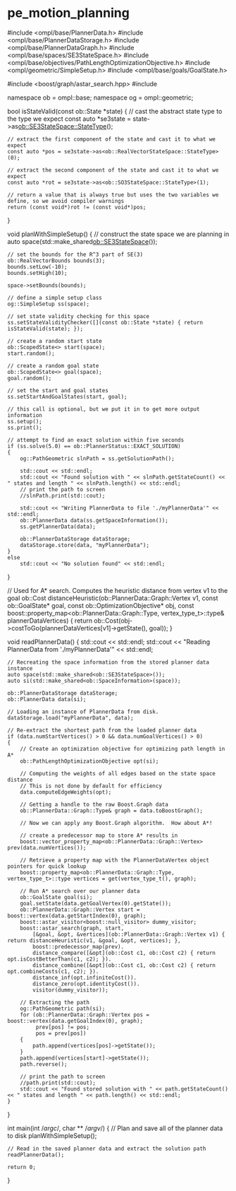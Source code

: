 # pe_motion_planning



#include <ompl/base/PlannerData.h>
#include <ompl/base/PlannerDataStorage.h>
#include <ompl/base/PlannerDataGraph.h>
#include <ompl/base/spaces/SE3StateSpace.h>
#include <ompl/base/objectives/PathLengthOptimizationObjective.h>
#include <ompl/geometric/SimpleSetup.h>
#include <ompl/base/goals/GoalState.h>

#include <boost/graph/astar_search.hpp>
#include <iostream>

namespace ob = ompl::base;
namespace og = ompl::geometric;

bool isStateValid(const ob::State *state)
{
    // cast the abstract state type to the type we expect
    const auto *se3state = state->as<ob::SE3StateSpace::StateType>();

    // extract the first component of the state and cast it to what we expect
    const auto *pos = se3state->as<ob::RealVectorStateSpace::StateType>(0);

    // extract the second component of the state and cast it to what we expect
    const auto *rot = se3state->as<ob::SO3StateSpace::StateType>(1);

    // return a value that is always true but uses the two variables we define, so we avoid compiler warnings
    return (const void*)rot != (const void*)pos;
}

void planWithSimpleSetup()
{
    // construct the state space we are planning in
    auto space(std::make_shared<ob::SE3StateSpace>());

    // set the bounds for the R^3 part of SE(3)
    ob::RealVectorBounds bounds(3);
    bounds.setLow(-10);
    bounds.setHigh(10);

    space->setBounds(bounds);

    // define a simple setup class
    og::SimpleSetup ss(space);

    // set state validity checking for this space
    ss.setStateValidityChecker([](const ob::State *state) { return isStateValid(state); });

    // create a random start state
    ob::ScopedState<> start(space);
    start.random();

    // create a random goal state
    ob::ScopedState<> goal(space);
    goal.random();

    // set the start and goal states
    ss.setStartAndGoalStates(start, goal);

    // this call is optional, but we put it in to get more output information
    ss.setup();
    ss.print();

    // attempt to find an exact solution within five seconds
    if (ss.solve(5.0) == ob::PlannerStatus::EXACT_SOLUTION)
    {
        og::PathGeometric slnPath = ss.getSolutionPath();

        std::cout << std::endl;
        std::cout << "Found solution with " << slnPath.getStateCount() << " states and length " << slnPath.length() << std::endl;
        // print the path to screen
        //slnPath.print(std::cout);

        std::cout << "Writing PlannerData to file './myPlannerData'" << std::endl;
        ob::PlannerData data(ss.getSpaceInformation());
        ss.getPlannerData(data);

        ob::PlannerDataStorage dataStorage;
        dataStorage.store(data, "myPlannerData");
    }
    else
        std::cout << "No solution found" << std::endl;
}

// Used for A* search.  Computes the heuristic distance from vertex v1 to the goal
ob::Cost distanceHeuristic(ob::PlannerData::Graph::Vertex v1,
                           const ob::GoalState* goal,
                           const ob::OptimizationObjective* obj,
                           const boost::property_map<ob::PlannerData::Graph::Type,
                           vertex_type_t>::type& plannerDataVertices)
{
    return ob::Cost(obj->costToGo(plannerDataVertices[v1]->getState(), goal));
}

void readPlannerData()
{
    std::cout << std::endl;
    std::cout << "Reading PlannerData from './myPlannerData'" << std::endl;

    // Recreating the space information from the stored planner data instance
    auto space(std::make_shared<ob::SE3StateSpace>());
    auto si(std::make_shared<ob::SpaceInformation>(space));

    ob::PlannerDataStorage dataStorage;
    ob::PlannerData data(si);

    // Loading an instance of PlannerData from disk.
    dataStorage.load("myPlannerData", data);

    // Re-extract the shortest path from the loaded planner data
    if (data.numStartVertices() > 0 && data.numGoalVertices() > 0)
    {
        // Create an optimization objective for optimizing path length in A*
        ob::PathLengthOptimizationObjective opt(si);

        // Computing the weights of all edges based on the state space distance
        // This is not done by default for efficiency
        data.computeEdgeWeights(opt);

        // Getting a handle to the raw Boost.Graph data
        ob::PlannerData::Graph::Type& graph = data.toBoostGraph();

        // Now we can apply any Boost.Graph algorithm.  How about A*!

        // create a predecessor map to store A* results in
        boost::vector_property_map<ob::PlannerData::Graph::Vertex> prev(data.numVertices());

        // Retrieve a property map with the PlannerDataVertex object pointers for quick lookup
        boost::property_map<ob::PlannerData::Graph::Type, vertex_type_t>::type vertices = get(vertex_type_t(), graph);

        // Run A* search over our planner data
        ob::GoalState goal(si);
        goal.setState(data.getGoalVertex(0).getState());
        ob::PlannerData::Graph::Vertex start = boost::vertex(data.getStartIndex(0), graph);
        boost::astar_visitor<boost::null_visitor> dummy_visitor;
        boost::astar_search(graph, start,
            [&goal, &opt, &vertices](ob::PlannerData::Graph::Vertex v1) { return distanceHeuristic(v1, &goal, &opt, vertices); },
            boost::predecessor_map(prev).
            distance_compare([&opt](ob::Cost c1, ob::Cost c2) { return opt.isCostBetterThan(c1, c2); }).
            distance_combine([&opt](ob::Cost c1, ob::Cost c2) { return opt.combineCosts(c1, c2); }).
            distance_inf(opt.infiniteCost()).
            distance_zero(opt.identityCost()).
            visitor(dummy_visitor));

        // Extracting the path
        og::PathGeometric path(si);
        for (ob::PlannerData::Graph::Vertex pos = boost::vertex(data.getGoalIndex(0), graph);
             prev[pos] != pos;
             pos = prev[pos])
        {
            path.append(vertices[pos]->getState());
        }
        path.append(vertices[start]->getState());
        path.reverse();

        // print the path to screen
        //path.print(std::cout);
        std::cout << "Found stored solution with " << path.getStateCount() << " states and length " << path.length() << std::endl;
    }
}

int main(int /*argc*/, char ** /*argv*/)
{
    // Plan and save all of the planner data to disk
    planWithSimpleSetup();

    // Read in the saved planner data and extract the solution path
    readPlannerData();

    return 0;
}
